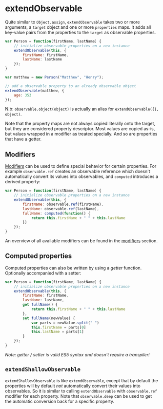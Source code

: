 # extendObservable

Quite similar to `Object.assign`, `extendObservable` takes two or more arguments, a `target` object and one or more `properties` maps.
It adds all key-value pairs from the properties to the `target` as observable properties.

```javascript
var Person = function(firstName, lastName) {
	// initialize observable properties on a new instance
	extendObservable(this, {
		firstName: firstName,
		lastName: lastName
	});
}

var matthew = new Person("Matthew", "Henry");

// add a observable property to an already observable object
extendObservable(matthew, {
	age: 353
});
```

N.b:  `observable.object(object)` is actually an alias for `extendObservable({}, object)`.

Note that the property maps are not always copied literally onto the target, but they are considered property descriptor.
Most values are copied as-is, but values wrapped in a modifier as treated specially. And so are properties that have a getter.

## Modifiers

[Modifiers](modifiers.md) can be used to define special behavior for certain properties.
For example `observable.ref` creates an observable reference which doesn't automatically convert its values into observables, and `computed` introduces a derived property:

```javascript
var Person = function(firstName, lastName) {
	// initialize observable properties on a new instance
	extendObservable(this, {
		firstName: observable.ref(firstName),
		lastName: observable.ref(lastName),
		fullName: computed(function() {
			return this.firstName + " " + this.lastName
		})
	});
}
```

An overview of all available modifiers can be found in the [modifiers](modifiers.md) section.

## Computed properties

Computed properties can also be written by using a *getter* function. Optionally accompanied with a setter:

```javascript
var Person = function(firstName, lastName) {
	// initialize observable properties on a new instance
	extendObservable(this, {
		firstName: firstName,
		lastName: lastName,
		get fullName() {
			return this.firstName + " " + this.lastName
		},
		set fullName(newValue) {
			var parts = newValue.split(" ")
			this.firstName = parts[0]
			this.lastName = parts[1]
		}
	});
}
```

_Note: getter / setter is valid ES5 syntax and doesn't require a transpiler!_

## `extendShallowObservable`

`extendShallowObservable` is like `extendObservable`, except that by default the properties will by default *not* automatically convert their values into observables.
So it is similar to calling `extendObservable` with `observable.ref` modifier for each property.
Note that `observable.deep` can be used to get the automatic conversion back for a specific property.
